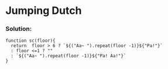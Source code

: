 # Jumping Dutch

### Solution:

```
function sc(floor){
  return  floor > 6 ? `${("Aa~ ").repeat(floor -1)}${"Pa!"}`
  : floor <=1 ? ""
  : `${("Aa~ ").repeat(floor -1)}${"Pa! Aa!"}`
}
```
